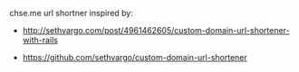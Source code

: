 chse.me url shortner inspired by:

* http://sethvargo.com/post/4961462605/custom-domain-url-shortener-with-rails

* https://github.com/sethvargo/custom-domain-url-shortener